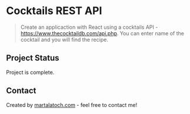 # Cocktails REST API
> Create an applicaction with React using a cocktails API -  https://www.thecocktaildb.com/api.php.
> You can enter name of the cocktail and you will find the recipe.

## Project Status
Project is complete. 

## Contact
Created by [martalatoch.com](https://www.martalatoch.com/) - feel free to contact me!
